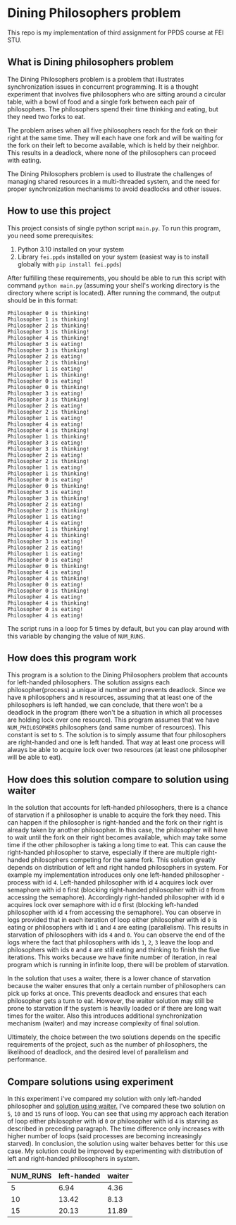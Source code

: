 # Dining Philosophers problem
This repo is my implementation of third assignment for PPDS course at FEI STU.

## What is Dining philosophers problem
The Dining Philosophers problem is a problem that illustrates synchronization issues in concurrent programming. It is a thought experiment that involves five philosophers who are sitting around a circular table, with a bowl of food and a single fork between each pair of philosophers. The philosophers spend their time thinking and eating, but they need two forks to eat.

The problem arises when all five philosophers reach for the fork on their right at the same time. They will each have one fork and will be waiting for the fork on their left to become available, which is held by their neighbor. This results in a deadlock, where none of the philosophers can proceed with eating.

The Dining Philosophers problem is used to illustrate the challenges of managing shared resources in a multi-threaded system, and the need for proper synchronization mechanisms to avoid deadlocks and other issues.

## How to use this project
This project consists of single python script `main.py`. To run this program, you need some prerequisites: 
1. Python 3.10 installed on your system
2. Library `fei.ppds` installed on your system (easiest way is to install globally with `pip install fei.ppds`)

After fulfilling these requirements, you should be able to run this script with command `python main.py` (assuming your shell's working directory is the directory where script is located).
After running the command, the output should be in this format: 
```
Philosopher 0 is thinking!
Philosopher 1 is thinking!
Philosopher 2 is thinking!
Philosopher 3 is thinking!
Philosopher 4 is thinking!
Philosopher 3 is eating!
Philosopher 3 is thinking!
Philosopher 2 is eating!
Philosopher 2 is thinking!
Philosopher 1 is eating!
Philosopher 1 is thinking!
Philosopher 0 is eating!
Philosopher 0 is thinking!
Philosopher 3 is eating!
Philosopher 3 is thinking!
Philosopher 2 is eating!
Philosopher 2 is thinking!
Philosopher 1 is eating!
Philosopher 4 is eating!
Philosopher 4 is thinking!
Philosopher 1 is thinking!
Philosopher 3 is eating!
Philosopher 3 is thinking!
Philosopher 2 is eating!
Philosopher 2 is thinking!
Philosopher 1 is eating!
Philosopher 1 is thinking!
Philosopher 0 is eating!
Philosopher 0 is thinking!
Philosopher 3 is eating!
Philosopher 3 is thinking!
Philosopher 2 is eating!
Philosopher 2 is thinking!
Philosopher 1 is eating!
Philosopher 4 is eating!
Philosopher 1 is thinking!
Philosopher 4 is thinking!
Philosopher 3 is eating!
Philosopher 2 is eating!
Philosopher 1 is eating!
Philosopher 0 is eating!
Philosopher 0 is thinking!
Philosopher 4 is eating!
Philosopher 4 is thinking!
Philosopher 0 is eating!
Philosopher 0 is thinking!
Philosopher 4 is eating!
Philosopher 4 is thinking!
Philosopher 0 is eating!
Philosopher 4 is eating!
```

The script runs in a loop for 5 times by default, but you can play around with this variable by changing the value of `NUM_RUNS`.

## How does this program work
This program is a solution to the Dining Philosophers problem that accounts for left-handed philosophers. The solution assigns each philosopher(process) a unique id number and prevents deadlock. Since we have `N` philosophers and `N` resources, assuming that at least one of the philosophers is left handed, we can conclude, that there won't be a deadlock in the program (there won't be a situation in which all processes are holding lock over one resource).
This program assumes that we have `NUM_PHILOSOPHERS` philosophers (and same number of resources). This constant is set to `5`.
The solution is to simply assume that four philosophers are right-handed and one is left handed. That way at least one process will always be able to acquire lock over two resources (at least one philosopher will be able to eat).

## How does this solution compare to solution using waiter
In the solution that accounts for left-handed philosophers, there is a chance of starvation if a philosopher is unable to acquire the fork they need. This can happen if the philosopher is right-handed and the fork on their right is already taken by another philosopher. In this case, the philosopher will have to wait until the fork on their right becomes available, which may take some time if the other philosopher is taking a long time to eat. This can cause the right-handed philosopher to starve, especially if there are multiple right-handed philosophers competing for the same fork.
This solution greatly depends on distribution of left and right handed philosophers in system. For example my implementation introduces only one left-handed philosopher - process with id `4`.
Left-handed philosopher with id `4` acquires lock over semaphore with id `0` first (blocking right-handed philosopher with id `0` from accessing the semaphore).
Accordingly right-handed philosopher with id `0` acquires lock over semaphore with id `0` first (blocking left-handed philosopher with id `4` from accessing the semaphore).
You can observe in logs provided that in each iteration of loop either philosopher with id `0` is eating or philosophers with id `1` and `4` are eating (parallelism).
This results in starvation of philosophers with ids `4` and `0`. You can observe the end of the logs where the fact that philosophers with ids `1`, `2`, `3` leave the loop and philosophers with ids `0` and `4` are still eating and thinking to finish the five iterations.
This works because we have finite number of iteration, in real program which is running in infinite loop, there will be problem of starvation.

In the solution that uses a waiter, there is a lower chance of starvation because the waiter ensures that only a certain number of philosophers can pick up forks at once. This prevents deadlock and ensures that each philosopher gets a turn to eat. However, the waiter solution may still be prone to starvation if the system is heavily loaded or if there are long wait times for the waiter. Also this introduces additional synchronization mechanism (waiter) and may increase complexity of final solution.

Ultimately, the choice between the two solutions depends on the specific requirements of the project, such as the number of philosophers, the likelihood of deadlock, and the desired level of parallelism and performance.

## Compare solutions using experiment
In this experiment i've compared my solution with only left-handed philosopher and [solution using waiter.](https://github.com/tj314/ppds-2023-cvicenia/blob/master/seminar4/04_philosophers.py)
I've compared these two solution on `5`, `10` and `15` runs of loop. You can see that using my approach each iteration of loop either philosopher with id `0` or philosopher with id `4` is starving as described in preceding paragraph.
The time difference only increases with higher number of loops (said processes are becoming increasingly starved). In conclusion, the solution using waiter behaves better for this use case. My solution could be improved by experimenting with distribution of left and right-handed philosophers in system.

| NUM_RUNS | left-handed |   waiter  |
|----------|-------------|-----------|
|     5    |     6.94    |    4.36   |
|    10    |    13.42    |    8.13   |
|    15    |    20.13    |   11.89   |